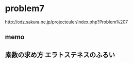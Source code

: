 # problem7
http://odz.sakura.ne.jp/projecteuler/index.php?Problem%207

## memo

## 素数の求め方 エラトステネスのふるい
